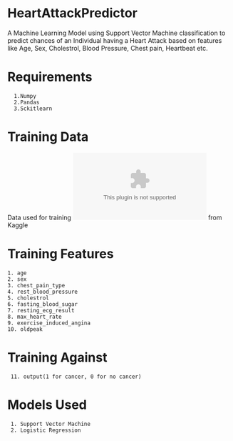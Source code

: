 # HeartAttackPredictor
A Machine Learning Model using Support Vector Machine classification to predict chances of an Individual having a Heart Attack based on features like Age, Sex, Cholestrol, Blood Pressure, Chest pain, Heartbeat etc.

# Requirements
      1.Numpy
      2.Pandas
      3.Sckitlearn   

# Training Data
  Data used for training ![heart.csv](https://github.com/Hercules45/Heart-Attack-Predictor/blob/master/heart.csv) from Kaggle
  
 # Training Features
    1. age	
    2. sex
    3. chest_pain_type
    4. rest_blood_pressure
    5. cholestrol	
    6. fasting_blood_sugar
    7. resting_ecg_result
    8. max_heart_rate
    9. exercise_induced_angina
    10. oldpeak

# Training Against
     11. output(1 for cancer, 0 for no cancer)
  
# Models Used
     1. Support Vector Machine
     2. Logistic Regression
